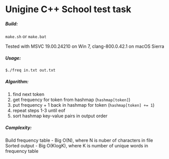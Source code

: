 # Unigine C++ School test task

##### Build:
```make.sh``` or ```make.bat```

Tested with MSVC 19.00.24210 on Win 7, clang-800.0.42.1 on macOS Sierra

##### Usage:
```$./freq in.txt out.txt```

##### Algorithm:
1. find next token
2. get frequency for token from hashmap (```hashmap[token]```)
3. put frequency + 1 back in hashmap for token (```hashmap[token] += 1```)
4. repeat steps 1-3 until eof
5. sort hashmap key-value pairs in output order

##### Complexity:
Build frequency table - Big O(N), where N is nuber of characters in file
Sorted output - Big O(KlogK), where K is number of unique words in frequency table


